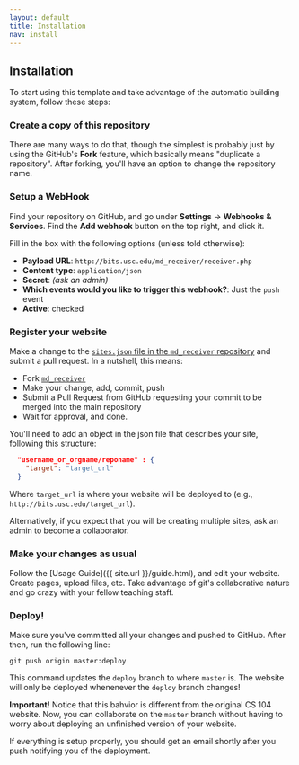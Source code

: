 ```yaml
---
layout: default
title: Installation
nav: install
---
```


## Installation

To start using this template and take advantage of the automatic building system, follow these steps:

### Create a copy of this repository

There are many ways to do that, though the simplest is probably just by using the GitHub's **Fork** feature, which basically means "duplicate a repository". After forking, you'll have an option to change the repository name.

### Setup a WebHook

Find your repository on GitHub, and go under **Settings** -> **Webhooks & Services**. Find the **Add webhook** button on the top right, and click it.

Fill in the box with the following options (unless told otherwise):
- **Payload URL**: `http://bits.usc.edu/md_receiver/receiver.php`
- **Content type**: `application/json`
- **Secret**: _(ask an admin)_
- **Which events would you like to trigger this webhook?**: Just the `push` event
- **Active**: checked

### Register your website

Make a change to the [`sites.json` file in the `md_receiver` repository](https://github.com/usc-cs/md_receiver/blob/master/sites.json) and submit a pull request. In a nutshell, this means:

- Fork [`md_receiver`](https://github.com/usc-cs/md_receiver)
- Make your change, add, commit, push
- Submit a Pull Request from GitHub requesting your commit to be merged into the main repository
- Wait for approval, and done.

You'll need to add an object in the json file that describes your site, following this structure:

```json
  "username_or_orgname/reponame" : {
    "target": "target_url"
  }
```

Where `target_url` is where your website will be deployed to (e.g., `http://bits.usc.edu/target_url`).

Alternatively, if you expect that you will be creating multiple sites, ask an admin to become a collaborator. 

### Make your changes as usual

Follow the [Usage Guide]({{ site.url }}/guide.html), and edit your website. Create pages, upload files, etc. Take advantage of git's collaborative nature and go crazy with your fellow teaching staff.

### Deploy!

Make sure you've committed all your changes and pushed to GitHub. After then, run the following line:

```
git push origin master:deploy
```

This command updates the `deploy` branch to where `master` is. The website will only be deployed whenenever the `deploy` branch changes!

**Important!** Notice that this bahvior is different from the original CS 104 website. Now, you can collaborate on the `master` branch without having to worry about deploying an unfinished version of your website.

If everything is setup properly, you should get an email shortly after you push notifying you of the deployment.



